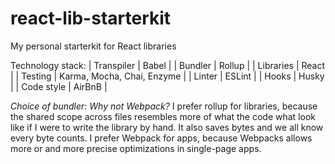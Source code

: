 # react-lib-starterkit
My personal starterkit for React libraries

Technology stack:
| Transpiler | Babel  |
| Bundler | Rollup |
| Libraries | React |
| Testing | Karma, Mocha, Chai, Enzyme |
| Linter | ESLint |
| Hooks | Husky |
| Code style | AirBnB |

*Choice of bundler: Why not Webpack?*
I prefer rollup for libraries, because the shared scope across files resembles more of what the code what look like if I were to write the library by hand. It also saves bytes and we all know every byte counts.
I prefer Webpack for apps, because Webpacks allows more or and more precise optimizations in single-page apps.
